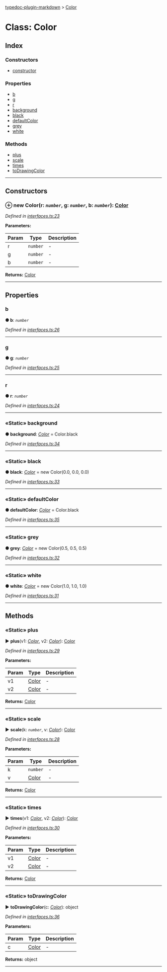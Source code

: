 [typedoc-plugin-markdown](../README.md) > [Color](../classes/color.md)



# Class: Color

## Index

### Constructors

* [constructor](color.md#markdown-header-constructor)


### Properties

* [b](color.md#markdown-header-b)
* [g](color.md#markdown-header-g)
* [r](color.md#markdown-header-r)
* [background](color.md#markdown-header-static-background)
* [black](color.md#markdown-header-static-black)
* [defaultColor](color.md#markdown-header-static-defaultcolor)
* [grey](color.md#markdown-header-static-grey)
* [white](color.md#markdown-header-static-white)


### Methods

* [plus](color.md#markdown-header-static-plus)
* [scale](color.md#markdown-header-static-scale)
* [times](color.md#markdown-header-static-times)
* [toDrawingColor](color.md#markdown-header-static-todrawingcolor)



---
## Constructors



### ⊕ **new Color**(r: *`number`*, g: *`number`*, b: *`number`*): [Color](color.md)



*Defined in [interfaces.ts:23](https://bitbucket.org/owner/repository_name/src/master/src/interfaces.ts?fileviewer&amp;#x3D;file-view-default#interfaces.ts-23)*



**Parameters:**

| Param | Type | Description |
| ------ | ------ | ------ |
| r | `number`   |  - |
| g | `number`   |  - |
| b | `number`   |  - |





**Returns:** [Color](color.md)

---


## Properties


###  b

**●  b**:  *`number`* 

*Defined in [interfaces.ts:26](https://bitbucket.org/owner/repository_name/src/master/src/interfaces.ts?fileviewer&amp;#x3D;file-view-default#interfaces.ts-26)*





___



###  g

**●  g**:  *`number`* 

*Defined in [interfaces.ts:25](https://bitbucket.org/owner/repository_name/src/master/src/interfaces.ts?fileviewer&amp;#x3D;file-view-default#interfaces.ts-25)*





___



###  r

**●  r**:  *`number`* 

*Defined in [interfaces.ts:24](https://bitbucket.org/owner/repository_name/src/master/src/interfaces.ts?fileviewer&amp;#x3D;file-view-default#interfaces.ts-24)*





___



### «Static» background

**●  background**:  *[Color](color.md)*  =  Color.black

*Defined in [interfaces.ts:34](https://bitbucket.org/owner/repository_name/src/master/src/interfaces.ts?fileviewer&amp;#x3D;file-view-default#interfaces.ts-34)*





___



### «Static» black

**●  black**:  *[Color](color.md)*  =  new Color(0.0, 0.0, 0.0)

*Defined in [interfaces.ts:33](https://bitbucket.org/owner/repository_name/src/master/src/interfaces.ts?fileviewer&amp;#x3D;file-view-default#interfaces.ts-33)*





___



### «Static» defaultColor

**●  defaultColor**:  *[Color](color.md)*  =  Color.black

*Defined in [interfaces.ts:35](https://bitbucket.org/owner/repository_name/src/master/src/interfaces.ts?fileviewer&amp;#x3D;file-view-default#interfaces.ts-35)*





___



### «Static» grey

**●  grey**:  *[Color](color.md)*  =  new Color(0.5, 0.5, 0.5)

*Defined in [interfaces.ts:32](https://bitbucket.org/owner/repository_name/src/master/src/interfaces.ts?fileviewer&amp;#x3D;file-view-default#interfaces.ts-32)*





___



### «Static» white

**●  white**:  *[Color](color.md)*  =  new Color(1.0, 1.0, 1.0)

*Defined in [interfaces.ts:31](https://bitbucket.org/owner/repository_name/src/master/src/interfaces.ts?fileviewer&amp;#x3D;file-view-default#interfaces.ts-31)*





___


## Methods


### «Static» plus

► **plus**(v1: *[Color](color.md)*, v2: *[Color](color.md)*): [Color](color.md)




*Defined in [interfaces.ts:29](https://bitbucket.org/owner/repository_name/src/master/src/interfaces.ts?fileviewer&amp;#x3D;file-view-default#interfaces.ts-29)*



**Parameters:**

| Param | Type | Description |
| ------ | ------ | ------ |
| v1 | [Color](color.md)   |  - |
| v2 | [Color](color.md)   |  - |





**Returns:** [Color](color.md)





___



### «Static» scale

► **scale**(k: *`number`*, v: *[Color](color.md)*): [Color](color.md)




*Defined in [interfaces.ts:28](https://bitbucket.org/owner/repository_name/src/master/src/interfaces.ts?fileviewer&amp;#x3D;file-view-default#interfaces.ts-28)*



**Parameters:**

| Param | Type | Description |
| ------ | ------ | ------ |
| k | `number`   |  - |
| v | [Color](color.md)   |  - |





**Returns:** [Color](color.md)





___



### «Static» times

► **times**(v1: *[Color](color.md)*, v2: *[Color](color.md)*): [Color](color.md)




*Defined in [interfaces.ts:30](https://bitbucket.org/owner/repository_name/src/master/src/interfaces.ts?fileviewer&amp;#x3D;file-view-default#interfaces.ts-30)*



**Parameters:**

| Param | Type | Description |
| ------ | ------ | ------ |
| v1 | [Color](color.md)   |  - |
| v2 | [Color](color.md)   |  - |





**Returns:** [Color](color.md)





___



### «Static» toDrawingColor

► **toDrawingColor**(c: *[Color](color.md)*): object




*Defined in [interfaces.ts:36](https://bitbucket.org/owner/repository_name/src/master/src/interfaces.ts?fileviewer&amp;#x3D;file-view-default#interfaces.ts-36)*



**Parameters:**

| Param | Type | Description |
| ------ | ------ | ------ |
| c | [Color](color.md)   |  - |





**Returns:** object





___


